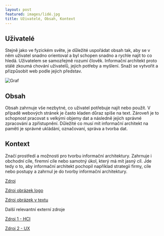 ```yaml
---
layout: post
featured: images/lidé.jpg
title: Uživatelé, Obsah, Kontext
---
```


Uživatelé
----------

Stejně jako ve fyzickém světe, je důležité uspořádat obsah tak, aby se v něm uživatel snadno orientoval a byl schopen snadno a rychle najít to co hledá. Uživatelem se samozřejmě rozumí člověk. Informační architekt proto stálé zkoumá chování uživatelů, jejich potřeby a myšlení. Snaží se vytvořit a přizpůsobit web podle jejich představ.

![Graf](andywaltlova.github.io/assets/images/lidé2.jpg "Graf")

Obsah
-------

Obsah zahrnuje vše nezbytné, co uživatel potřebuje najít nebo použít. V případě webových stránek je často kladen důraz spíše na text. Zároveň je to schopnost pracovat s velkými objemy dat a následně jejich správné zpracování a zpřístupnění. Důležité co musí mít informační architekt na paměti je správné ukládání, označovaní, správa a tvorba dat.

Kontext
--------

Značí prostředí a možnosti pro tvorbu informační architektury. Zahrnuje i obchodní cíle, firemní cíle nebo samotný úkol, který má mít jasný cíl. Jde tedy o to, aby informační architekt pochopil například strategii firmy, cíle nebo postupy a zahrnul je do tvorby informační architektury.

[Zdroj](https://cs.wikipedia.org/wiki/Informa%C4%8Dn%C3%AD_architektura)

[Zdroj obrázek logo](http://oidnes.cz/11/034/cl6/JB3a2773_333275.jpg)

[Zdroj obrázek v textu](http://images.slideplayer.cz/9/2507735/slides/slide_6.jpg)


Další relevantní externí zdroje 

[Zdroj 1 - HCI](https://cs.wikipedia.org/wiki/Human_Centered_Design)

[Zdroj 2 - UX](http://www.lupa.cz/clanky/user-experience-poznejte-sve-uzivatele/)

